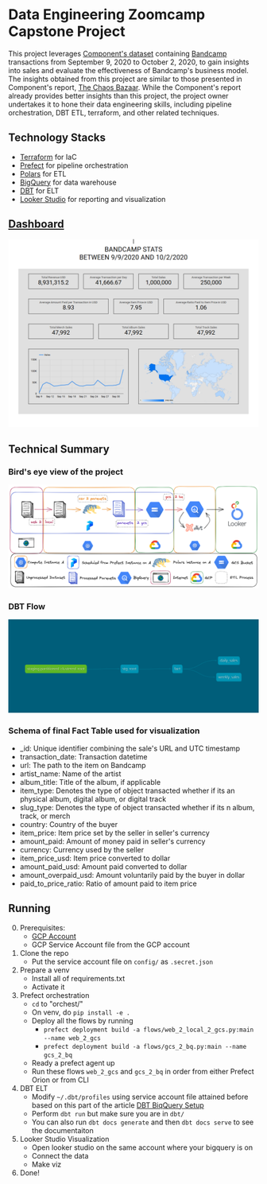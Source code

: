 # Data Engineering Zoomcamp Capstone Project 
This project leverages [Component's dataset](https://components.one/datasets/bandcamp-sales) containing [Bandcamp](https://bandcamp.com/) transactions from September 9, 2020 to October 2, 2020, to gain insights into sales and evaluate the effectiveness of Bandcamp's business model. The insights obtained from this project are similar to those presented in Component's report, [The Chaos Bazaar](https://components.one/posts/bandcamp-the-chaos-bazaar). While the Component's report already provides better insights than this project, the project owner undertakes it to hone their data engineering skills, including pipeline orchestration, DBT ETL, terraform, and other related techniques.

## Technology Stacks
- [Terraform](https://www.terraform.io/) for IaC
- [Prefect](https://www.prefect.io/) for pipeline orchestration
- [Polars](https://www.pola.rs/) for ETL
- [BigQuery](https://cloud.google.com/bigquery) for data warehouse  
- [DBT](https://www.getdbt.com/) for ELT
- [Looker Studio](https://lookerstudio.google.com/navigation/reporting) for reporting and visualization

## [Dashboard](https://lookerstudio.google.com/reporting/e1170d06-3785-4092-ae2d-483773b95acc)
![Dashboard](dashboard.png)

## Technical Summary
### Bird's eye view of the project
![All Flow](all_flow.png)
### DBT Flow
![DBT Flow](dbt_flow.png)
### Schema of final Fact Table used for visualization
- _id: Unique identifier combining the sale's URL and UTC timestamp
- transaction_date: Transaction datetime
- url: The path to the item on Bandcamp
- artist_name: Name of the artist
- album_title: Title of the album, if applicable
- item_type: Denotes the type of object transacted whether if its an physical album, digital album, or digital track
- slug_type: Denotes the type of object transacted whether if its n album, track, or merch
- country: Country of the buyer
- item_price: Item price set by the seller in seller's currency
- amount_paid: Amount of money paid in seller's currency
- currency: Currency used by the seller
- item_price_usd: Item price converted to dollar
- amount_paid_usd: Amount paid converted to dollar
- amount_overpaid_usd: Amount voluntarily paid by the buyer in dollar
- paid_to_price_ratio: Ratio of amount paid to item price

## Running
0. Prerequisites:
    - [GCP Account](https://cloud.google.com/)
    - GCP Service Account file from the GCP account
1. Clone the repo
    - Put the service account file on `config/` as `.secret.json`
2. Prepare a venv
    - Install all of requirements.txt
    - Activate it
3. Prefect orchestration
    - `cd` to "orchest/"
    - On venv, do `pip install -e .`
    - Deploy all the flows by running
        - `prefect deployment build -a flows/web_2_local_2_gcs.py:main --name web_2_gcs`
        - `prefect deployment build -a flows/gcs_2_bq.py:main --name gcs_2_bq`
    - Ready a prefect agent up
    - Run these flows `web_2_gcs` and `gcs_2_bq` in order from either Prefect Orion or from CLI
4. DBT ELT
    - Modify `~/.dbt/profiles` using service account file attained before based on this part of the article [DBT BiqQuery Setup](https://docs.getdbt.com/reference/warehouse-setups/bigquery-setup#service-account-file)
    - Perform `dbt run` but make sure you are in `dbt/`
    - You can also run `dbt docs generate` and then `dbt docs serve` to see the documentaiton
5. Looker Studio Visualization
    - Open looker studio on the same account where your bigquery is on
    - Connect the data
    - Make viz
6. Done!